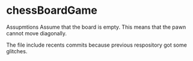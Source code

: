 # chessBoardGame

Assupmtions
Assume	that	the	board	is	empty.	This	means	that	the	pawn	cannot	move	diagonally.

The file include recents commits because previous respository got some glitches. 
